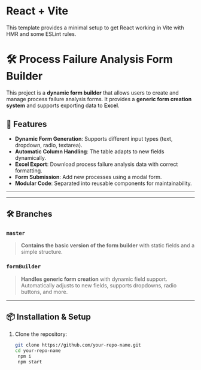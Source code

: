 # React + Vite

This template provides a minimal setup to get React working in Vite with HMR and some ESLint rules.
# 🛠️ Process Failure Analysis Form Builder

This project is a **dynamic form builder** that allows users to create and manage process failure analysis forms. It provides a **generic form creation system** and supports exporting data to **Excel**.

## 🚀 Features
- **Dynamic Form Generation**: Supports different input types (text, dropdown, radio, textarea).
- **Automatic Column Handling**: The table adapts to new fields dynamically.
- **Excel Export**: Download process failure analysis data with correct formatting.
- **Form Submission**: Add new processes using a modal form.
- **Modular Code**: Separated into reusable components for maintainability.

---



---

## 🛠️ **Branches**
### `master`
> **Contains the basic version of the form builder** with static fields and a simple structure.

### `formBuilder`
> **Handles generic form creation** with dynamic field support.  
> Automatically adjusts to new fields, supports dropdowns, radio buttons, and more.

---

## 📦 **Installation & Setup**
1. Clone the repository:
   ```sh
   git clone https://github.com/your-repo-name.git
   cd your-repo-name
    npm i 
    npm start